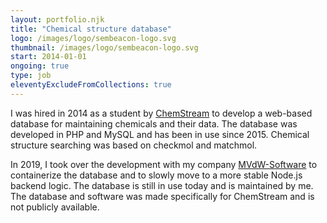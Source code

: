 ```yaml
---
layout: portfolio.njk
title: "Chemical structure database"
logo: /images/logo/sembeacon-logo.svg
thumbnail: /images/logo/sembeacon-logo.svg
start: 2014-01-01
ongoing: true
type: job
eleventyExcludeFromCollections: true
---
```

I was hired in 2014 as a student by [ChemStream](https://chemstream.be) to develop a web-based database for maintaining chemicals and their data. The database was developed in PHP and MySQL and has been in use since 2015. Chemical structure searching was based on checkmol and matchmol.

In 2019, I took over the development with my company [MVdW-Software](https://mvdw-software.com) to containerize the database and to slowly move to a more stable Node.js backend logic. The database is still in use today and is maintained by me. The database and software was made specifically for ChemStream and is not publicly available.
